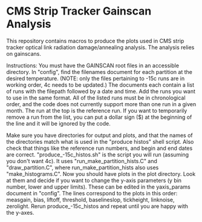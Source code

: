 # CMS Strip Tracker Gainscan Analysis
This repository contains macros to produce the plots used in CMS strip tracker optical link radiation damage/annealing analysis. The analysis relies on gainscans.

Instructions:
You must have the GAINSCAN root files in an accessible directory. In "config", find the filenames document for each partition at the desired temperature. (NOTE: only the files pertaining to -15c runs are in working order, 4c needs to be updated.) The documents each contain a list of runs with the filepath followed by a date and time. Add the runs you want to use in the same format. All of the listed runs must be in chronological order, and the code does not currently support more than one run in a given month. The run at the top is the reference run. If you want to temporarily remove a run from the list, you can put a dollar sign ($) at the beginning of the line and it will be ignored by the code.

Make sure you have directories for output and plots, and that the names of the directories match what is used in the "produce histos" shell script. Also check that things like the reference run numbers, and begin and end dates are correct. "produce_-15c_histos.sh" is the script you will run (assuming you don't want 4c). It uses "run_make_partition_hists.C" and "draw_partition.C", where run_make_partition_hists also uses "make_histograms.C". Now you should have plots in the plot directory. Look at them and decide if you want to change the y-axis parameters (y bin number, lower and upper limits). These can be edited in the yaxis_params document in "config". The lines correspond to the plots in this order: measgain, bias, liftoff, threshold, baselineslop, tickheight, linknoise, zerolight. Rerun produce_-15c_histos and repeat until you are happy with the y-axes.
